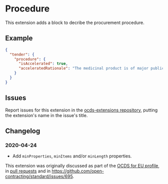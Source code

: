 # Procedure

This extension adds a block to decribe the procurement procedure.

## Example

```json
{
  "tender": {
    "procedure": {
      "isAccelerated": true,
      "acceleratedRationale": "The medicinal product is of major public health interest particularly from the point of view of therapeutic innovation."
    }
  }
}
```

## Issues

Report issues for this extension in the [ocds-extensions repository](https://github.com/open-contracting/ocds-extensions/issues), putting the extension's name in the issue's title.

## Changelog

### 2020-04-24

* Add `minProperties`, `minItems` and/or `minLength` properties.

This extension was originally discussed as part of the [OCDS for EU profile](https://github.com/open-contracting-extensions/european-union/issues), in [pull requests](https://github.com/open-contracting-extensions/ocds_procedure_extension/pulls?q=is%3Apr+is%3Aclosed) and in <https://github.com/open-contracting/standard/issues/695>.

